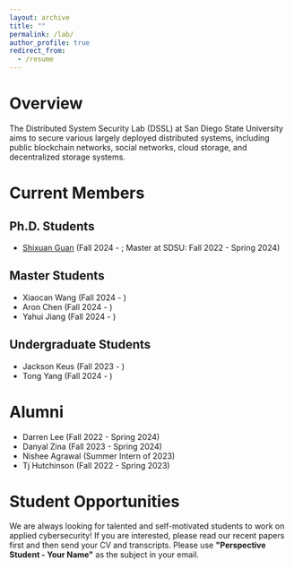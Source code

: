 ```yaml
---
layout: archive
title: ""
permalink: /lab/
author_profile: true
redirect_from:
  - /resume
---
```


Overview
======

The Distributed System Security Lab (DSSL) at San Diego State University aims to secure various largely deployed distributed systems, including public blockchain networks, social networks, cloud storage, and decentralized storage systems.

Current Members
======

Ph.D. Students
------
* <span style="color:blue">[Shixuan Guan](https://www.linkedin.com/in/sxguan)</span> (Fall 2024 - ; Master at SDSU: Fall 2022  - Spring 2024)


Master Students
------
* Xiaocan Wang (Fall 2024 - )
* Aron Chen (Fall 2024 - )
* Yahui Jiang (Fall 2024 - )

Undergraduate Students
------
* Jackson Keus (Fall 2023 - )
* Tong Yang (Fall 2024 - )


<!--
<h2>Ph.D. Students</h2>

<p><td align="center"><a href="https://www.linkedin.com/in/sxguan"> Shixuan Guan</a>&nbsp;&nbsp;&nbsp;&nbsp;&nbsp;&nbsp;</td></p>
<p><td align="center"><a href="https://www.linkedin.com/in/sxguan"> <span style="text-decoration:underline">this</span> </a>&nbsp;&nbsp;&nbsp;&nbsp;&nbsp;&nbsp;</td></p>


<h2>Master Students</h2>
<p><td align="center"><a href="https://www.linkedin.com/in/">Xiaocan Wang</a>&nbsp;&nbsp;&nbsp;&nbsp;&nbsp;&nbsp;</td></p>
<p><td align="center"><a href="https://www.linkedin.com/in/">Yahui Jiang</a>&nbsp;&nbsp;&nbsp;&nbsp;&nbsp;&nbsp;</td></p>
<p><td align="center"><a href="https://www.linkedin.com/in/">Aron Chen</a>&nbsp;&nbsp;&nbsp;&nbsp;&nbsp;&nbsp;</td></p>

<h2>Undergraduate Students</h2>
<p><td align="center"><a href="https://www.linkedin.com/in/">Jackson Keus</a>&nbsp;&nbsp;&nbsp;&nbsp;&nbsp;&nbsp;</td></p>
<p><td align="center"><a href="https://www.linkedin.com/in/">Tong Yang</a>&nbsp;&nbsp;&nbsp;&nbsp;&nbsp;&nbsp;</td></p>
-->


<!--
<table>
<tr>
<td><img src="../images/shixuan.jpg" alt="SC" width="250px" height="250px">&nbsp;&nbsp;&nbsp;&nbsp;&nbsp;&nbsp;</td>
<td><img src="../images/nishee.jpg" alt="SC" width="250px" height="250px">&nbsp;&nbsp;&nbsp;&nbsp;&nbsp;&nbsp;</td>
<td><img src="../images/darren.jpg" alt="SC" width="220px" height="250px">&nbsp;&nbsp;&nbsp;&nbsp;&nbsp;&nbsp;</td>
<td><img src="../images/danyal.jpg" alt="SC" width="160px" height="250px">&nbsp;&nbsp;&nbsp;&nbsp;&nbsp;&nbsp;</td>
</tr>
  <tr>
<td align="center"><a href="https://www.linkedin.com/in/sxguan">Shixuan Guan</a>&nbsp;&nbsp;&nbsp;&nbsp;&nbsp;&nbsp;</td>
<td align="center"><a href="https://www.linkedin.com/in/nisheeagrawal">Nishee Agrawal</a>&nbsp;&nbsp;&nbsp;&nbsp;&nbsp;&nbsp;</td>
<td align="center"><a href="https://www.linkedin.com/in/darren-the-lee">Darren Lee</a>&nbsp;&nbsp;&nbsp;&nbsp;&nbsp;&nbsp;</td>
<td align="center"><a href="https://likai1993.github.io/lab/">Danyal Zina</a>&nbsp;&nbsp;&nbsp;&nbsp;&nbsp;&nbsp;</td>
    </tr>
</table>
-->

Alumni
======
* Darren Lee (Fall 2022 - Spring 2024)
* Danyal Zina (Fall 2023 - Spring 2024)
* Nishee Agrawal (Summer Intern of 2023)
* Tj Hutchinson (Fall 2022 - Spring 2023)


<!--
<p><table class="imgtable"><tbody><tr></p>
<p><td><img src="../images/nishee.jpg" alt="SC" width="200px" height="200px">&nbsp;&nbsp;&nbsp;&nbsp;&nbsp;&nbsp;</a></td></p>
<p><td><img src="../images/darren.jpg" alt="SC" width="180px" height="200px">&nbsp;&nbsp;&nbsp;&nbsp;&nbsp;&nbsp;</td></p>
<p><td><img src="../images/danyal.jpg" alt="SC" width="130px" height="200px">&nbsp;&nbsp;&nbsp;&nbsp;&nbsp;&nbsp;</a></td></p>
<p></tr><tr></p>
<p><td align="center"><a href="https://www.linkedin.com/in/nisheeagrawal">Nishee Agrawal</a>&nbsp;&nbsp;&nbsp;&nbsp;&nbsp;&nbsp;</td></p>
<p><td align="center"><a href="https://www.linkedin.com/in/darren-the-lee">Darren Lee</a>&nbsp;&nbsp;&nbsp;&nbsp;&nbsp;&nbsp;</td></p>
<p><td align="center"><a href="">Danyal Zina</a>&nbsp;&nbsp;&nbsp;&nbsp;&nbsp;&nbsp;</td></p>
<p></tr></tbody></table></p>
-->


Student Opportunities
======
We are always looking for talented and self-motivated students to work on applied cybersecurity! If you are interested, please read our recent papers first and then send your CV and transcripts. Please use **"Perspective Student - Your Name"** as the subject in your email.

<!--
<h2>Master Students</h2>
<p><table class="imgtable"><tbody><tr></p>
<p><td><img src="../images/shixuan.jpg" alt="SC" width="200px" height="200px">&nbsp;&nbsp;&nbsp;&nbsp;&nbsp;&nbsp;</td></p>
<p><td><img src="../images/nishee.jpg" alt="SC" width="200px" height="200px">&nbsp;&nbsp;&nbsp;&nbsp;&nbsp;&nbsp;</a></td></p>
<p></tr><tr></p>
<p><td align="center"><a href="https://www.linkedin.com/in/sxguan">Shixuan Guan</a>&nbsp;&nbsp;&nbsp;&nbsp;&nbsp;&nbsp;</td></p>
<p><td align="center"><a href="https://www.linkedin.com/in/nisheeagrawal">Nishee Agrawal</a>&nbsp;&nbsp;&nbsp;&nbsp;&nbsp;&nbsp;</td></p>
<p></tr></tbody></table></p>
<h2>Undergraduate Students</h2>
<p><table class="imgtable"><tbody><tr></p>
<p><td><img src="../images/darren.jpg" alt="SC" width="180px" height="200px">&nbsp;&nbsp;&nbsp;&nbsp;&nbsp;&nbsp;</td></p>
<p><td><img src="../images/danyal.jpg" alt="SC" width="130px" height="200px">&nbsp;&nbsp;&nbsp;&nbsp;&nbsp;&nbsp;</a></td></p>
<p></tr><tr></p>
<p><td align="center"><a href="https://www.linkedin.com/in/darren-the-lee">Darren Lee</a>&nbsp;&nbsp;&nbsp;&nbsp;&nbsp;&nbsp;</td></p>
<p><td align="center"><a href="">Danyal Zina</a>&nbsp;&nbsp;&nbsp;&nbsp;&nbsp;&nbsp;</td></p>
<p></tr></tbody></table></p>
-->

<!-- <img style="float: left;" src="../images/shixuan.jpg"  width="200" height="200" title="Shixuan Guan"> -->
<!--
**Shixuan Guan**: ![Shixuan Guan](../images/shixuan.jpg){:height="200px" width="200px"}
**Darren Lee**: ![Darren Lee](../images/darren.jpg){:height="200px" width="200px"}
**Danyal Zina**: ![Danyal Zina](../images/danyal.jpg){:height="100px" width="200px"}
-->


<!-- Darren is an undergraduate student in the CS department. His research interests lie in blockchain network DoS security. -->

<!--
<h3>Shixuan Guan</h3>
<figure class="figure">
  <img src="../images/shixuan.jpg" alt="Shixuan"  width="100" height="100">
  <figcaption class="figcaption">Shixuan Guan is a master's student in the CS department. His research interests include cryptocurrency scam detection and cross-chain security. </figcaption>
</figure>
<figure>
  <img src="../images/shixuan.jpg" alt="Shixuan Guan" width="200" height="200" />
  <figcaption>Shixuan is a master's student in the CS department. His research interests include cryptocurrency scam detection and cross-chain security.</figcaption>
</figure>
<h3>Danyal Zina</h3>
<figure class="figure">
  <img src="../images/danyal.jpg" alt=""  width="50" height="100">
  <figcaption class="figcaption">Danyal is an undergraduate student in the CS department. His research interests lie in cryptocurrency scam detection. </figcaption>
</figure>
-->
